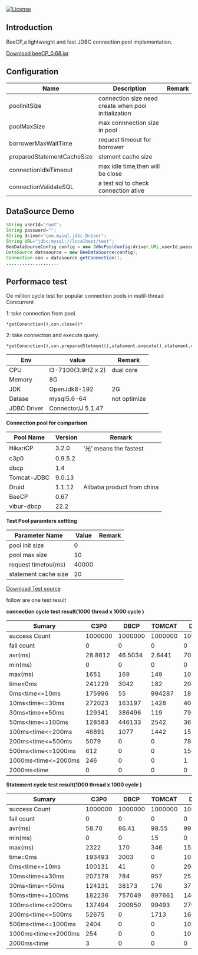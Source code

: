 [![License](https://img.shields.io/badge/license-Apache%202-4EB1BA.svg)](https://www.apache.org/licenses/LICENSE-2.0.html)

Introduction
---
BeeCP,a lightweight and  fast JDBC connection pool implementation. 

<a href="https://github.com/Chris2018998/BeeCP/blob/master/doc/BeeCP-0.68.jar">Download beeCP_0.68.jar</a>

Configuration
---
|  Name  |   Description |   Remark |
| ------------ | ------------ | ------------ |
|  poolInitSize  | connection size need create when pool initialization  |   |
|  poolMaxSize |  max connnection size in pool |    |
|  borrowerMaxWaitTime |request timeout for  borrower  |   |
|  preparedStatementCacheSize | stement cache size |   |
| connectionIdleTimeout  | max idle time,then will be close  |    |
| connectionValidateSQL |  a test sql to check connection ative   |    |   |

 DataSource Demo
---
```java
String userId="root";
String password="";
String driver="com.mysql.jdbc.Driver";
String URL="jdbc:mysql://localhost/test";
BeeDataSourceConfig config = new JdbcPoolConfig(driver,URL,userId,password);
DataSource datasource = new BeeDataSource(config);
Connection con = datasource.getConnection();
....................
```

Performace test
---
Oe million cycle test for popular connection pools in mutil-thread Concurrent

1: take connection from pool.

    *getConenction(),con.close()*
    
2: take conneciton and execute query.

    *getConenction(),con.preparedStetment(),statement.execute(),statement.close(),con.close()*


|  Env |   value |   Remark|
| ------------ | ------------ | ------------ |
|  CPU | I3-7100(3.9HZ x 2)  | dual core  |
|  Memory |  8G |   |
| JDK  |  OpenJdk8-192 | 2G  |
|  Datase | mysql5.6-64  | not optimize  |
|  JDBC Driver | Connector/J 5.1.47  |   | |

**Connection pool for comparison**

|  Pool Name  |   Version |   Remark|
| ------------ | ------------ | ------------ |
|  HikariCP|3.2.0 | '光’ means the fastest  |
|  c3p0 |  0.9.5.2 |   |
| dbcp  |  1.4 |   |
|  Tomcat-JDBC |9.0.13 |   |
|  Druid | 1.1.12  | Alibaba product from china|
|  BeeCP | 0.67  |  |
|  vibur-dbcp |22.2 |   | |

**Test Pool paramters settting**

|  Parameter Name  |   Value |   Remark|
| ------------ | ------------ | ------------ |
|  pool init size | 0 |  |
|  pool max size |10 |   |
| request timetou(ms)  |  40000 |    |
|  statement cache size |20 |    |  |


<a href="https://github.com/Chris2018998/BeeCP/blob/master/doc/Pool_Test_src.zip">Download Test source</a>

follow are one test result

**connection cycle test result(1000 thread x 1000 cycle )**

|Sumary|C3P0|DBCP|TOMCAT|Druid|Bee_F|Bee_C|Vibur|HikariCP|
| --- | --- | --- | --- | --- | --- | --- | --- | --- |
|success Count|1000000|1000000|1000000|1000000|1000000|1000000|1000000|1000000|
|fail count|0|0|0|0|0|0|0|0|
|avr(ms)|28.8612|46.5034|2.6441|70.4252|1.6737|0.1587|4.4452|0.3527|
|min(ms)|0|0|0|0|0|0|3|0|
|max(ms)|1651|169|149|1017|52|226|142|352|
|time=0ms|241229|3042|182|204544|999|997592|0|961504|
|0ms<time<=10ms|175996|55|994287|183643|998000|757|996201|36043|
|10ms<time<=30ms|272023|163197|1428|4018|500|628|2799|1187|
|30ms<time<=50ms|129341|386496|119|7939|500|54|0|148|
|50ms<time<=100ms|128583|446133|2542|367523|1|38|496|256|
|100ms<time<=200ms|46891|1077|1442|152347|0|930|504|362|
|200ms<time<=500ms|5079|0|0|78422|0|1|0|500|
|500ms<time<=1000ms|612|0|0|1563|0|0|0|0|
|1000ms<time<=2000ms|246|0|0|1|0|0|0|0|
|2000ms<time|0|0|0|0|0|0|0|0||

**Statement cycle test result(1000 thread x 1000 cycle )**

|Sumary|C3P0|DBCP|TOMCAT|Druid|Bee_F|Bee_C|Vibur|HikariCP|
| --- | --- | --- | --- | --- | --- | --- | --- | --- |
|success Count|1000000|1000000|1000000|1000000|1000000|1000000|1000000|1000000|
|fail count|0|0|0|0|0|0|0|0|
|avr(ms)|58.70|86.41|98.55|99.31|56.93|28.33|48.29|36.24|
|min(ms)|0|0|15|0|0|0|42|0|
|max(ms)|2322|170|346|1586|184|33926|328|43162|
|time=0ms|193493|3003|0|105359|1034|948197|0|921887|
|0ms<time<=10ms|100131|41|0|298510|1959|34945|0|65800|
|10ms<time<=30ms|207179|784|957|2524|1203|3411|0|2574|
|30ms<time<=50ms|124131|38173|176|3710|2720|1274|961195|869|
|50ms<time<=100ms|182236|757049|897661|146979|991238|1534|36753|931|
|100ms<time<=200ms|137494|200950|99493|270586|1846|1425|1062|760|
|200ms<time<=500ms|52675|0|1713|161311|0|1753|990|996|
|500ms<time<=1000ms|2404|0|0|10914|0|1385|0|876|
|1000ms<time<=2000ms|254|0|0|107|0|1769|0|1075|
|2000ms<time|3|0|0|0|0|4307|0|4232||
